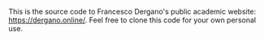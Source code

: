 This is the source code to Francesco Dergano's public academic website: https://dergano.online/. Feel free to clone this code for your own personal use.
